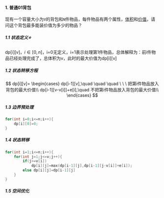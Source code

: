 #### 1. 普通01背包

现有一个容量大小为`V`的背包和`N`件物品，每件物品有两个属性，<u>体积</u>和<u>价值</u>，请问这个背包最多能装价值为多少的物品？

##### 1.1 状态定义:star:

dp\[i][v]，$i\in[0,n]$，i=0无定义，i=1表示处理第1件物品，总体解释为：前i件物品已经处理完成了，总体积为v，此时的最大价值为dp\[i][v]

##### 1.2 状态转移方程

$$
dp[i][v]=
\begin{cases}
dp[i-1][v],\quad \quad \quad \ \ \ 把第i件物品放入背包的最大价值\\
dp[i-1][v-v[i]]+e[i],\quad 不把第i件物品放入背包的最大价值\\
\end{cases}
$$

##### 1.3 边界预处理

```cpp
for(int i=0;i<=n;i++){
    dp[i][0]=0;
}
```

##### 1.4 状态转移

```cpp
for(int i=1;i<=n;i++){
    for(int j=1;j<=v;j++){
        if(j>=v[i])
            dp[i][j]=max(dp[i-1][j],dp[i-1][j-v[i]]+e[i]);
        else dp[i][j]=dp[i-1][j]
    }
}
```

##### 1.5 空间优化

